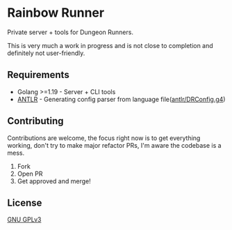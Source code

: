 # Rainbow Runner

Private server + tools for Dungeon Runners.

This is very much a work in progress and is not close to completion and definitely not user-friendly.

## Requirements

* Golang >=1.19 - Server + CLI tools
* [ANTLR](https://www.antlr.org/index.html) - Generating config parser from language file([antlr/DRConfig.g4](antlr/DRConfig.g4))

## Contributing

Contributions are welcome, the focus right now is to get everything working, don't try to make major refactor PRs, I'm aware the codebase is a mess.

1. Fork
2. Open PR
3. Get approved and merge!

## License

[GNU GPLv3](https://choosealicense.com/licenses/gpl-3.0/)

